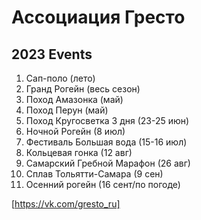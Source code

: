 # Ассоциация Гресто

## 2023 Events

1. Сап-поло (лето)
2. Гранд Рогейн (весь сезон)
3. Поход Амазонка (май)
4. Поход Перун (май)
5. Поход Кругосветка 3 дня (23-25 июн)
6. Ночной Рогейн (8 июл)
7. Фестиваль Большая вода (15-16 июл)
8. Кольцевая гонка (12 авг)
9. Самарский Гребной Марафон (26 авг)
10. Сплав Тольятти-Самара (9 сен)
11. Осенний рогейн (16 сент/по погоде)

[https://vk.com/gresto_ru]
